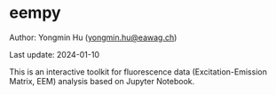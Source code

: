# eempy

Author: Yongmin Hu (yongmin.hu@eawag.ch)

Last update: 2024-01-10

This is an interactive toolkit for fluorescence data (Excitation-Emission Matrix, EEM) analysis based on Jupyter Notebook.

